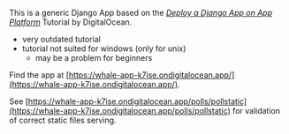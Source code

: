 This is a generic Django App based on the [*Deploy a Django App on App Platform*](https://docs.digitalocean.com/tutorials/app-deploy-django-app/) Tutorial by DigitalOcean.
- very outdated tutorial
- tutorial not suited for windows (only for unix)
  - may be a problem for beginners

Find the app at [https://whale-app-k7ise.ondigitalocean.app/](https://whale-app-k7ise.ondigitalocean.app/).

See [https://whale-app-k7ise.ondigitalocean.app/polls/pollstatic](https://whale-app-k7ise.ondigitalocean.app/polls/pollstatic)
for validation of correct static files serving.
